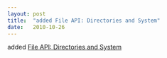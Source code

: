 ```yaml
---
layout: post
title:  "added File API: Directories and System"
date:   2010-10-26
---
```


added <a href="http://www.w3.org/TR/file-system-api/">File API: Directories and System</a>